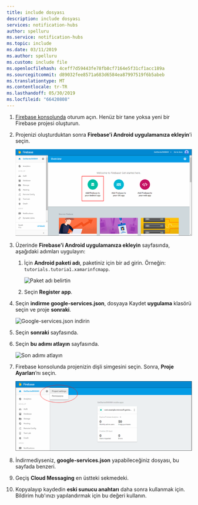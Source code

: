 ```yaml
---
title: include dosyası
description: include dosyası
services: notification-hubs
author: spelluru
ms.service: notification-hubs
ms.topic: include
ms.date: 03/11/2019
ms.author: spelluru
ms.custom: include file
ms.openlocfilehash: 4ceff7d59443fe78fb8cf7164e5f31cf1acc189a
ms.sourcegitcommit: d89032fee8571a683d6584ea87997519f6b5abeb
ms.translationtype: MT
ms.contentlocale: tr-TR
ms.lasthandoff: 05/30/2019
ms.locfileid: "66420808"
---
```

1. [Firebase konsolunda](https://firebase.google.com/console/) oturum açın. Henüz bir tane yoksa yeni bir Firebase projesi oluşturun.
2. Projenizi oluşturduktan sonra **Firebase’i Android uygulamanıza ekleyin**’i seçin. 

    ![Firebase’i Android uygulamanıza ekleyin](./media/notification-hubs-enable-firebase-cloud-messaging/notification-hubs-add-firebase-to-android-app.png)
3. Üzerinde **Firebase'i Android uygulamanıza ekleyin** sayfasında, aşağıdaki adımları uygulayın: 
    1. İçin **Android paketi adı**, paketiniz için bir ad girin. Örneğin: `tutorials.tutoria1.xamarinfcmapp`. 

        ![Paket adı belirtin](./media/notification-hubs-enable-firebase-cloud-messaging/specify-package-name-fcm-settings.png)
    2. Seçin **Register app**. 
4. Seçin **indirme google-services.json**, dosyaya Kaydet **uygulama** klasörü seçin ve proje **sonraki**. 

    ![Google-services.json indirin](./media/notification-hubs-enable-firebase-cloud-messaging/download-google-service-button.png)
6. Seçin **sonraki** sayfasında. 
7. Seçin **bu adımı atlayın** sayfasında. 

    ![Son adımı atlayın](./media/notification-hubs-enable-firebase-cloud-messaging/skip-this-step.png)
8. Firebase konsolunda projenizin dişli simgesini seçin. Sonra, **Proje Ayarları**’nı seçin.

    ![Proje Ayarları’nı seçin](./media/notification-hubs-enable-firebase-cloud-messaging/notification-hubs-firebase-console-project-settings.png)
4. İndirmediyseniz, **google-services.json** yapabileceğiniz dosyası, bu sayfada benzeri. 
5. Geçiş **Cloud Messaging** en üstteki sekmedeki. 
6. Kopyalayıp kaydedin **eski sunucu anahtarı** daha sonra kullanmak için. Bildirim hub'ınızı yapılandırmak için bu değeri kullanın.
